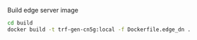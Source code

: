 Build edge server image
```bash
cd build
docker build -t trf-gen-cn5g:local -f Dockerfile.edge_dn .
```
